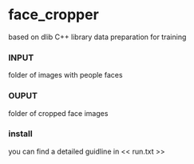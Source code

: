 # face_cropper
 based on dlib C++ library 
 data preparation for training 

### INPUT 
folder of images with people faces 
### OUPUT
folder of cropped face images 

### install
you can find a detailed guidline in << run.txt >>
